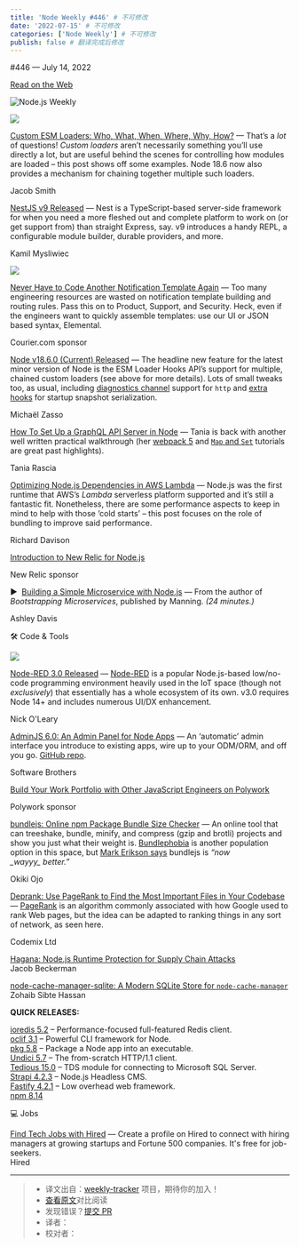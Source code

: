 ```yaml
---
title: 'Node Weekly #446' # 不可修改
date: '2022-07-15' # 不可修改
categories: ['Node Weekly'] # 不可修改
publish: false # 翻译完成后修改
---
```


<!--以上是预览信息，图片一张或限制百字左右，前者优先，全文请使用二级及以下标题-->
<!-- more -->

#​446 — July 14, 2022

[Read on the Web](https://nodeweekly.com/link/126239/web)

![Node.js Weekly](https://res.cloudinary.com/cpress/image/upload/v1653576619/lgfqinzbdqttwmhvljxb.png)

[![](https://res.cloudinary.com/cpress/image/upload/w_1280,e_sharpen:60/vilmzbmeqdshlinmvm3p.jpg)](https://nodeweekly.com/link/126240/web)

[Custom ESM Loaders: Who, What, When, Where, Why, How?](https://nodeweekly.com/link/126240/web "dev.to") — That’s a _lot_ of questions! _Custom loaders_ aren’t necessarily something you’ll use directly a lot, but are useful behind the scenes for controlling how modules are loaded – this post shows off some examples. Node 18.6 now also provides a mechanism for chaining together multiple such loaders.

Jacob Smith

[NestJS v9 Released](https://nodeweekly.com/link/126241/web "trilon.io") — Nest is a TypeScript-based server-side framework for when you need a more fleshed out and complete platform to work on (or get support from) than straight Express, say. v9 introduces a handy REPL, a configurable module builder, durable providers, and more.

Kamil Mysliwiec

[![](https://copm.s3.amazonaws.com/ba44a81d.png)](https://nodeweekly.com/link/126242/web)

[Never Have to Code Another Notification Template Again](https://nodeweekly.com/link/126242/web "www.courier.com") — Too many engineering resources are wasted on notification template building and routing rules. Pass this on to Product, Support, and Security. Heck, even if the engineers want to quickly assemble templates: use our UI or JSON based syntax, Elemental.

Courier.com sponsor

[Node v18.6.0 (Current) Released](https://nodeweekly.com/link/126243/web "nodejs.org") — The headline new feature for the latest minor version of Node is the ESM Loader Hooks API’s support for multiple, chained custom loaders (see above for more details). Lots of small tweaks too, as usual, including [diagnostics channel](https://nodeweekly.com/link/126244/web) support for `http` and [extra hooks](https://nodeweekly.com/link/126245/web) for startup snapshot serialization.

Michaël Zasso

[How To Set Up a GraphQL API Server in Node](https://nodeweekly.com/link/126246/web "www.taniarascia.com") — Tania is back with another well written practical walkthrough (her [webpack 5](https://nodeweekly.com/link/126247/web) and [`Map` and `Set`](https://nodeweekly.com/link/126248/web) tutorials are great past highlights).

Tania Rascia

[Optimizing Node.js Dependencies in AWS Lambda](https://nodeweekly.com/link/126249/web "aws.amazon.com") — Node.js was the first runtime that AWS’s _Lambda_ serverless platform supported and it’s still a fantastic fit. Nonetheless, there are some performance aspects to keep in mind to help with those ‘cold starts’ – this post focuses on the role of bundling to improve said performance.

Richard Davison

[Introduction to New Relic for Node.js](https://nodeweekly.com/link/126250/web "docs.newrelic.com")

New Relic sponsor

▶  [Building a Simple Microservice with Node.js](https://nodeweekly.com/link/126251/web "www.youtube.com") — From the author of _Bootstrapping Microservices_, published by Manning. _(24 minutes.)_

Ashley Davis

🛠 Code & Tools

[![](https://res.cloudinary.com/cpress/image/upload/w_1280,e_sharpen:60/gpss0ewovhqsow6jfhhm.jpg)](https://nodeweekly.com/link/126252/web)

[Node-RED 3.0 Released](https://nodeweekly.com/link/126252/web "nodered.org") — [Node-RED](https://nodeweekly.com/link/126253/web) is a popular Node.js-based low/no-code programming environment heavily used in the IoT space (though not _exclusively_) that essentially has a whole ecosystem of its own. v3.0 requires Node 14+ and includes numerous UI/DX enhancement.

Nick O'Leary

[AdminJS 6.0: An Admin Panel for Node Apps](https://nodeweekly.com/link/126254/web "adminjs.co") — An ‘automatic’ admin interface you introduce to existing apps, wire up to your ODM/ORM, and off you go. [GitHub repo](https://nodeweekly.com/link/126255/web).

Software Brothers

[Build Your Work Portfolio with Other JavaScript Engineers on Polywork](https://nodeweekly.com/link/126256/web "www.polywork.com")

Polywork sponsor

[bundlejs: Online npm Package Bundle Size Checker](https://nodeweekly.com/link/126257/web "bundlejs.com") — An online tool that can treeshake, bundle, minify, and compress (gzip and brotli) projects and show you just what their weight is. [Bundlephobia](https://nodeweekly.com/link/126258/web) is another population option in this space, but [Mark Erikson says](https://nodeweekly.com/link/126259/web) bundlejs is _“now \_wayyy\_ better.”_

Okiki Ojo

[Deprank: Use PageRank to Find the Most Important Files in Your Codebase](https://nodeweekly.com/link/126260/web "github.com") — [PageRank](https://nodeweekly.com/link/126261/web) is an algorithm commonly associated with how Google used to rank Web pages, but the idea can be adapted to ranking things in any sort of network, as seen here.

Codemix Ltd

[Hagana: Node.js Runtime Protection for Supply Chain Attacks](https://nodeweekly.com/link/126262/web)  
Jacob Beckerman

[node-cache-manager-sqlite: A Modern SQLite Store for `node‑cache‑manager`](https://nodeweekly.com/link/126263/web)  
Zohaib Sibte Hassan

**QUICK RELEASES:**

[ioredis 5.2](https://nodeweekly.com/link/126264/web) – Performance-focused full-featured Redis client.  
[oclif 3.1](https://nodeweekly.com/link/126265/web) – Powerful CLI framework for Node.  
[pkg 5.8](https://nodeweekly.com/link/126266/web) – Package a Node app into an executable.  
[Undici 5.7](https://nodeweekly.com/link/126267/web) – The from-scratch HTTP/1.1 client.  
[Tedious 15.0](https://nodeweekly.com/link/126268/web) – TDS module for connecting to Microsoft SQL Server.  
[Strapi 4.2.3](https://nodeweekly.com/link/126269/web) – Node.js Headless CMS.  
[Fastify 4.2.1](https://nodeweekly.com/link/126270/web) – Low overhead web framework.  
[npm 8.14](https://nodeweekly.com/link/126271/web)

💻 Jobs

[Find Tech Jobs with Hired](https://nodeweekly.com/link/126272/web) — Create a profile on Hired to connect with hiring managers at growing startups and Fortune 500 companies. It's free for job-seekers.  
Hired

---
> * 译文出自：[weekly-tracker](https://github.com/FEDarling/weekly-tracker) 项目，期待你的加入！
> * [查看原文](https://nodeweekly.com/issues/446)对比阅读
> * 发现错误？[提交 PR](https://github.com/FEDarling/weekly-tracker/blob/main/weeklys/node_weekly/446)
> * 译者：
> * 校对者：
